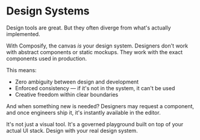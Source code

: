 # Design Systems

Design tools are great. But they often diverge from what's actually implemented.

With Composify, the canvas _is_ your design system. Designers don't work with abstract components or static mockups. They work with the exact components used in production.

This means:

- Zero ambiguity between design and development
- Enforced consistency — if it's not in the system, it can't be used
- Creative freedom within clear boundaries

And when something new is needed? Designers may request a component, and once engineers ship it, it's instantly available in the editor.

It's not just a visual tool. It's a governed playground built on top of your actual UI stack. Design with your real design system.
